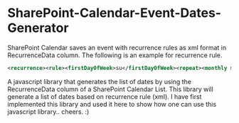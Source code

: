 # SharePoint-Calendar-Event-Dates-Generator
SharePoint Calendar saves an event with recurrence rules as xml format in RecurrenceData column. 
The following is an example for recurrence rule.


~~~ xml
<recurrence><rule><firstDayOfWeek>su</firstDayOfWeek><repeat><monthly monthFrequency="1" day="16" /></repeat><repeatForever>FALSE</repeatForever></rule></recurrence>
~~~


A javascript library that generates the list of dates by using the RecurrenceData column of a SharePoint Calendar List. This library will generate a list of dates based on recurrence rule (xml). I have first implemented this library and used it here to show how one can use this javascript library.. cheers. :)

